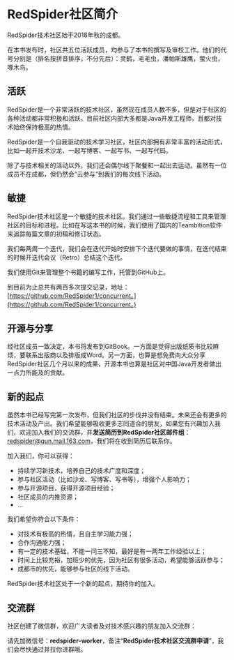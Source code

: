 # RedSpider社区简介

RedSpider技术社区始于2018年秋的成都。

在本书发布时，社区共五位活跃成员，均参与了本书的撰写及审校工作。他们的代号分别是（排名按拼音排序，不分先后）：灵鹤，毛毛虫，潘帕斯雄鹰，萤火虫，啄木鸟。

## 活跃

RedSpider是一个非常活跃的技术社区，虽然现在成员人数不多，但是对于社区的各种活动都非常积极和活跃。目前社区内部大多都是Java开发工程师，且都对技术始终保持极高的热情。

RedSpider是一个自我驱动的技术学习社区，社区内部拥有非常丰富的活动形式，比如一起开技术沙龙、一起写博客、一起写书、一起写代码。

除了与技术相关的活动以外，我们还会偶尔线下聚餐和一起出去运动。虽然有一位成员不在成都，但仍然会“云参与”到我们的每次线下活动。

## 敏捷

RedSpider技术社区是一个敏捷的技术社区。我们通过一些敏捷流程和工具来管理社区的目标和进程。比如在写这本书的时候，我们使用了国内的Teambition软件来追踪每篇文章的初稿和修订状态。

我们每两周一个迭代，我们会在迭代开始时安排下个迭代要做的事情，在迭代结束的时候开迭代会议（Retro）总结这个迭代。

我们使用Git来管理整个书籍的编写工作，托管到GitHub上。

到目前为止总共有两百多次提交记录，地址：[https://github.com/RedSpider1/concurrent。](https://github.com/RedSpider1/concurrent。)

## 开源与分享

经社区成员一致决定，本书将发布到GitBook。一方面是觉得出版纸质书比较麻烦，要联系出版商以及排版成Word。另一方面，也算是想免费向大众分享RedSpider社区几个月以来的成果，开源本书也算是社区对中国Java开发者做出一点力所能及的贡献。

## 新的起点

虽然本书已经写完第一次发布，但我们社区的步伐并没有结束。未来还会有更多的技术活动及产出。我们希望能够吸收更多志同道合的朋友，如果您有兴趣加入我们，欢迎加入我们的交流群，并**发送简历到RedSpider社区邮件组**：[redspider@qun.mail.163.com](mailto:redspider@qun.mail.163.com)，我们将在收到简历后联系你。

加入我们，你可以获得：

* 持续学习新技术，培养自己的技术广度和深度；
* 参与社区活动（比如沙龙、写博客、写书等），增强个人影响力；
* 参与开源项目，获得开源项目经验；
* 社区成员的内推资源；
* ...

我们希望你符合以下条件：

* 对技术有极高的热情，且自主学习能力强；
* 合作沟通能力强；
* 有一定的技术基础，不能一问三不知，最好是有一两年工作经验以上；
* 时间上比较充裕，加班少的优先，因为社区有很多活动，希望能够活跃参与；
* 成都市的优先，能够参与社区的线下活动。

RedSpider技术社区处于一个新的起点，期待你的加入。

## 交流群

社区创建了微信群，欢迎广大读者及对技术感兴趣的朋友加入交流群：

请先加微信号：**redspider-worker**，备注“**RedSpider技术社区交流群申请**”，我们会尽快通过并拉你进群哦。

